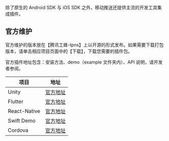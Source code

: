 除了原生的 Android SDK 与 iOS SDK 之外，移动推送还提供主流的开发工具集成插件。

## 官方维护
官方维护的版本放在【腾讯工蜂-tpns】上以开源的形式发布。如果需要下载打包版本，请单击相应项目页面中的【下载】，下载您需要的插件包。

官方插件地址包含：安装方法、demo（example 文件夹内）、API 说明，请开发者参阅。


| 项目 | 地址 | 
|---------|---------|
| Unity | [官方地址](https://git.code.tencent.com/tpns/移动推送-Unity-Plugin) | 
| Flutter | [官方地址](https://github.com/TencentCloud/移动推送-Flutter-Plugin) | 
| React-Native | [官方地址](https://git.code.tencent.com/tpns/移动推送-RN-Plugin.git) | 
| Swift Demo | [官方地址](https://git.code.tencent.com/tpns/移动推送-Demo-Swift.git) | 
| Cordova | [官方地址](https://www.npmjs.com/package/cordova-plugin-tpns) |
